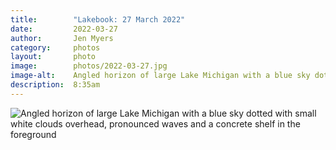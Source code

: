 ```yaml
---
title:        "Lakebook: 27 March 2022"
date:         2022-03-27
author:       Jen Myers
category:     photos
layout:       photo
image:        photos/2022-03-27.jpg
image-alt:    Angled horizon of large Lake Michigan with a blue sky dotted with small white clouds overhead, pronounced waves and a concrete shelf in the foreground
description:  8:35am
---
```


<div><img alt="Angled horizon of large Lake Michigan with a blue sky dotted with small white clouds overhead, pronounced waves and a concrete shelf in the foreground" src="{{ site.baseurl }}/images/photos/2022-03-27.jpg" /></div>
